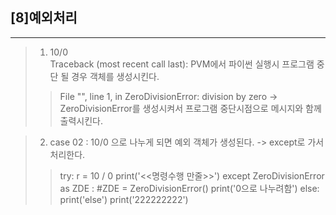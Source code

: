 ## [8]예외처리

***

> 1. 10/0                        
Traceback (most recent call last): PVM에서 파이썬 실행시 프로그램 중단 될 경우 객체를 생성시킨다.
>>File "<stdin>", line 1, in <module>
ZeroDivisionError: division by zero
    -> ZeroDivisionError를 생성시켜서 프로그램 중단시점으로 메시지와 함께 출력시킨다.

> 2. case 02 : 10/0 으로 나누게 되면 예외 객체가 생성된다. -> except로 가서 처리한다.
>>try:
    r = 10 / 0
    print('<<명령수행 만줄>>')
except ZeroDivisionError as ZDE : #ZDE = ZeroDivisionError()
    print('0으로 나누려함')
else:
    print('else')
print('222222222')